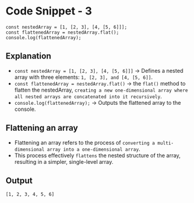 # Code Snippet - 3

```
const nestedArray = [1, [2, 3], [4, [5, 6]]];
const flattenedArray = nestedArray.flat();
console.log(flattenedArray);
```

## Explanation
- `const nestedArray = [1, [2, 3], [4, [5, 6]]]` -> Defines a nested array with three elements: `1, [2, 3], and [4, [5, 6]]`.
- `const flattenedArray = nestedArray.flat()` -> the `flat()` method to flatten the nestedArray, `creating a new one-dimensional array where all nested arrays are concatenated into it recursively`.
- `console.log(flattenedArray);` -> Outputs the flattened array to the console.

## Flattening an array
- Flattening an array refers to the process of `converting a multi-dimensional array into a one-dimensional array`.
- This process effectively `flattens` the nested structure of the array, resulting in a simpler, single-level array.

## Output
```
[1, 2, 3, 4, 5, 6]
```
